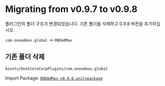 # Migrating from v0.9.7 to v0.9.8

플러그인의 폴더 구조가 변경되었습니다. 기존 폴더를 삭제하고 0.9.8 버전을 추가하십시오.

`com.oneadmax.global` → `ONEAdMax`

## 기존 폴더 삭제

`Assets/OneStoreCorpPlugins/com.oneadmax.global`

Import Package: [`ONEAdMax-v0.9.8.unitypackage`](https://github.com/ONE-AdMax/ONEAdMax-Unity/releases/download/v0.9.8/ONEAdMax-v0.9.8.unitypackage)&#x20;
